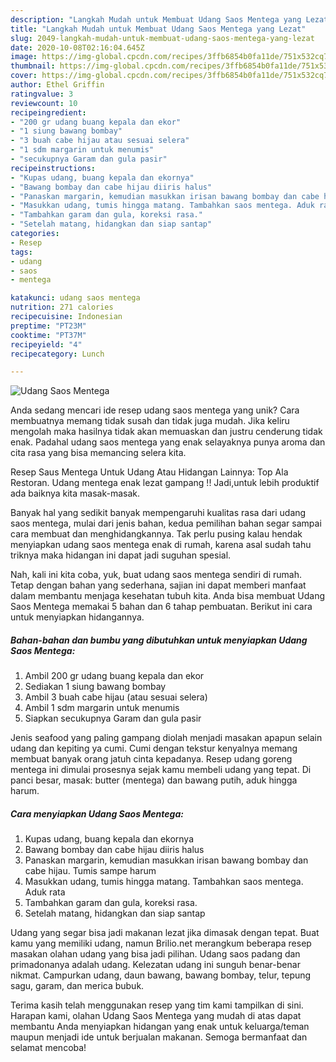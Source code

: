 ```yaml
---
description: "Langkah Mudah untuk Membuat Udang Saos Mentega yang Lezat"
title: "Langkah Mudah untuk Membuat Udang Saos Mentega yang Lezat"
slug: 2049-langkah-mudah-untuk-membuat-udang-saos-mentega-yang-lezat
date: 2020-10-08T02:16:04.645Z
image: https://img-global.cpcdn.com/recipes/3ffb6854b0fa11de/751x532cq70/udang-saos-mentega-foto-resep-utama.jpg
thumbnail: https://img-global.cpcdn.com/recipes/3ffb6854b0fa11de/751x532cq70/udang-saos-mentega-foto-resep-utama.jpg
cover: https://img-global.cpcdn.com/recipes/3ffb6854b0fa11de/751x532cq70/udang-saos-mentega-foto-resep-utama.jpg
author: Ethel Griffin
ratingvalue: 3
reviewcount: 10
recipeingredient:
- "200 gr udang buang kepala dan ekor"
- "1 siung bawang bombay"
- "3 buah cabe hijau atau sesuai selera"
- "1 sdm margarin untuk menumis"
- "secukupnya Garam dan gula pasir"
recipeinstructions:
- "Kupas udang, buang kepala dan ekornya"
- "Bawang bombay dan cabe hijau diiris halus"
- "Panaskan margarin, kemudian masukkan irisan bawang bombay dan cabe hijau. Tumis sampe harum"
- "Masukkan udang, tumis hingga matang. Tambahkan saos mentega. Aduk rata"
- "Tambahkan garam dan gula, koreksi rasa."
- "Setelah matang, hidangkan dan siap santap"
categories:
- Resep
tags:
- udang
- saos
- mentega

katakunci: udang saos mentega 
nutrition: 271 calories
recipecuisine: Indonesian
preptime: "PT23M"
cooktime: "PT37M"
recipeyield: "4"
recipecategory: Lunch

---
```



![Udang Saos Mentega](https://img-global.cpcdn.com/recipes/3ffb6854b0fa11de/751x532cq70/udang-saos-mentega-foto-resep-utama.jpg)

Anda sedang mencari ide resep udang saos mentega yang unik? Cara membuatnya memang tidak susah dan tidak juga mudah. Jika keliru mengolah maka hasilnya tidak akan memuaskan dan justru cenderung tidak enak. Padahal udang saos mentega yang enak selayaknya punya aroma dan cita rasa yang bisa memancing selera kita.

Resep Saus Mentega Untuk Udang Atau Hidangan Lainnya: Top Ala Restoran. Udang mentega enak lezat gampang !! Jadi,untuk lebih produktif ada baiknya kita masak-masak.

Banyak hal yang sedikit banyak mempengaruhi kualitas rasa dari udang saos mentega, mulai dari jenis bahan, kedua pemilihan bahan segar sampai cara membuat dan menghidangkannya. Tak perlu pusing kalau hendak menyiapkan udang saos mentega enak di rumah, karena asal sudah tahu triknya maka hidangan ini dapat jadi suguhan spesial.


Nah, kali ini kita coba, yuk, buat udang saos mentega sendiri di rumah. Tetap dengan bahan yang sederhana, sajian ini dapat memberi manfaat dalam membantu menjaga kesehatan tubuh kita. Anda bisa membuat Udang Saos Mentega memakai 5 bahan dan 6 tahap pembuatan. Berikut ini cara untuk menyiapkan hidangannya.

<!--inarticleads1-->

##### Bahan-bahan dan bumbu yang dibutuhkan untuk menyiapkan Udang Saos Mentega:

1. Ambil 200 gr udang buang kepala dan ekor
1. Sediakan 1 siung bawang bombay
1. Ambil 3 buah cabe hijau (atau sesuai selera)
1. Ambil 1 sdm margarin untuk menumis
1. Siapkan secukupnya Garam dan gula pasir


Jenis seafood yang paling gampang diolah menjadi masakan apapun selain udang dan kepiting ya cumi. Cumi dengan tekstur kenyalnya memang membuat banyak orang jatuh cinta kepadanya. Resep udang goreng mentega ini dimulai prosesnya sejak kamu membeli udang yang tepat. Di panci besar, masak: butter (mentega) dan bawang putih, aduk hingga harum. 

<!--inarticleads2-->

##### Cara menyiapkan Udang Saos Mentega:

1. Kupas udang, buang kepala dan ekornya
1. Bawang bombay dan cabe hijau diiris halus
1. Panaskan margarin, kemudian masukkan irisan bawang bombay dan cabe hijau. Tumis sampe harum
1. Masukkan udang, tumis hingga matang. Tambahkan saos mentega. Aduk rata
1. Tambahkan garam dan gula, koreksi rasa.
1. Setelah matang, hidangkan dan siap santap


Udang yang segar bisa jadi makanan lezat jika dimasak dengan tepat. Buat kamu yang memiliki udang, namun Brilio.net merangkum beberapa resep masakan olahan udang yang bisa jadi pilihan. Udang saos padang dan primadonanya adalah udang. Kelezatan udang ini sunguh benar-benar nikmat. Campurkan udang, daun bawang, bawang bombay, telur, tepung sagu, garam, dan merica bubuk. 

Terima kasih telah menggunakan resep yang tim kami tampilkan di sini. Harapan kami, olahan Udang Saos Mentega yang mudah di atas dapat membantu Anda menyiapkan hidangan yang enak untuk keluarga/teman maupun menjadi ide untuk berjualan makanan. Semoga bermanfaat dan selamat mencoba!
